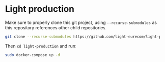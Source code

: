 # Light production

Make sure to properly clone this git project, using `--recurse-submodules` as this repository references other child repositories.

```bash
git clone --recurse-submodules https://github.com/light-eurecom/light-production.git
```
Then `cd light-production` and run:

```bash
sudo docker-compose up -d
```
